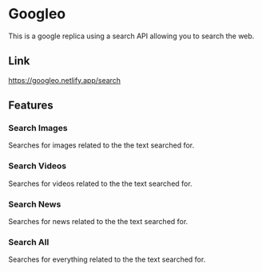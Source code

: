 # Googleo
This is a google replica using a search API allowing you to search the web.
## Link
https://googleo.netlify.app/search
## Features
### Search Images
Searches for images related to the the text searched for.
### Search Videos
Searches for videos related to the the text searched for.
### Search News
Searches for news related to the the text searched for.
### Search All
Searches for everything related to the the text searched for.

